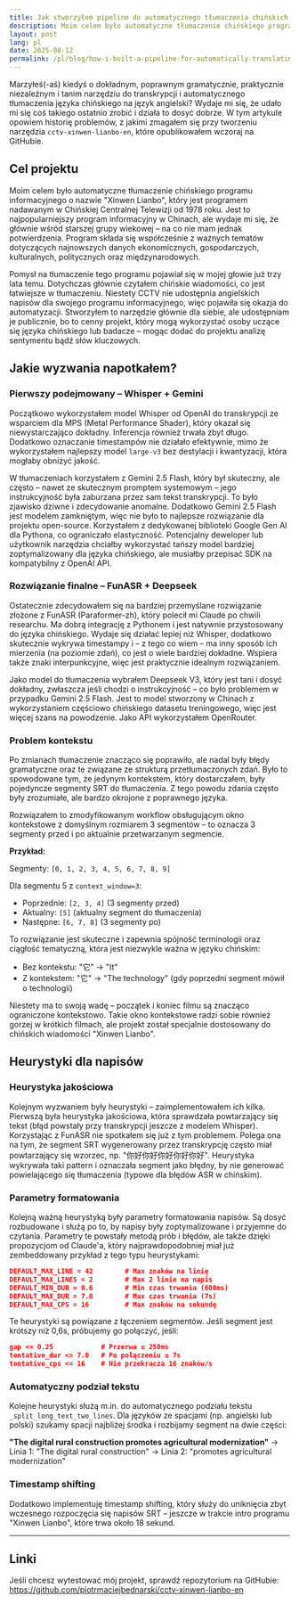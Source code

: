```yaml
---
title: Jak stworzyłem pipeline do automatycznego tłumaczenia chińskich newsów
description: Moim celem było automatyczne tłumaczenie chińskiego programu informacyjnego o nazwie "Xinwen Lianbo", który jest programem nadawanym w Chińskiej Centralnej Telewizji od 1978 roku. Jest to najpopularniejszy program informacyjny w Chinach.
layout: post
lang: pl
date: 2025-08-12
permalink: /pl/blog/how-i-built-a-pipeline-for-automatically-translating-chinese-news/
---
```


Marzyłeś(-aś) kiedyś o dokładnym, poprawnym gramatycznie, praktycznie niezależnym i tanim narzędziu do transkrypcji i automatycznego tłumaczenia języka chińskiego na język angielski? Wydaje mi się, że udało mi się coś takiego ostatnio zrobić i działa to dosyć dobrze. W tym artykule opowiem historię problemów, z jakimi zmagałem się przy tworzeniu narzędzia `cctv-xinwen-lianbo-en`, które opublikowałem wczoraj na GitHubie.

## Cel projektu

Moim celem było automatyczne tłumaczenie chińskiego programu informacyjnego o nazwie "Xinwen Lianbo", który jest programem nadawanym w Chińskiej Centralnej Telewizji od 1978 roku. Jest to najpopularniejszy program informacyjny w Chinach, ale wydaje mi się, że głównie wśród starszej grupy wiekowej – na co nie mam jednak potwierdzenia. Program składa się współcześnie z ważnych tematów dotyczących najnowszych danych ekonomicznych, gospodarczych, kulturalnych, politycznych oraz międzynarodowych.

Pomysł na tłumaczenie tego programu pojawiał się w mojej głowie już trzy lata temu. Dotychczas głównie czytałem chińskie wiadomości, co jest łatwiejsze w tłumaczeniu. Niestety CCTV nie udostępnia angielskich napisów dla swojego programu informacyjnego, więc pojawiła się okazja do automatyzacji. Stworzyłem to narzędzie głównie dla siebie, ale udostępniam je publicznie, bo to cenny projekt, który mogą wykorzystać osoby uczące się języka chińskiego lub badacze – mogąc dodać do projektu analizę sentymentu bądź słów kluczowych.

## Jakie wyzwania napotkałem?

### Pierwszy podejmowany – Whisper + Gemini

Początkowo wykorzystałem model Whisper od OpenAI do transkrypcji ze wsparciem dla MPS (Metal Performance Shader), który okazał się niewystarczająco dokładny. Inferencja również trwała zbyt długo. Dodatkowo oznaczanie timestampów nie działało efektywnie, mimo że wykorzystałem najlepszy model `large-v3` bez destylacji i kwantyzacji, która mogłaby obniżyć jakość.

W tłumaczeniach korzystałem z Gemini 2.5 Flash, który był skuteczny, ale często – nawet ze skutecznym promptem systemowym – jego instrukcyjność była zaburzana przez sam tekst transkrypcji. To było zjawisko dziwne i zdecydowanie anomalne. Dodatkowo Gemini 2.5 Flash jest modelem zamkniętym, więc nie było to najlepsze rozwiązanie dla projektu open-source. Korzystałem z dedykowanej biblioteki Google Gen AI dla Pythona, co ograniczało elastyczność. Potencjalny deweloper lub użytkownik narzędzia chciałby wykorzystać tańszy model bardziej zoptymalizowany dla języka chińskiego, ale musiałby przepisać SDK na kompatybilny z OpenAI API.

### Rozwiązanie finalne – FunASR + Deepseek

Ostatecznie zdecydowałem się na bardziej przemyślane rozwiązanie złożone z FunASR (Paraformer-zh), który polecił mi Claude po chwili researchu. Ma dobrą integrację z Pythonem i jest natywnie przystosowany do języka chińskiego. Wydaje się działać lepiej niż Whisper, dodatkowo skutecznie wykrywa timestampy i – z tego co wiem – ma inny sposób ich mierzenia (na poziomie zdań), co jest o wiele bardziej dokładne. Wspiera także znaki interpunkcyjne, więc jest praktycznie idealnym rozwiązaniem.

Jako model do tłumaczenia wybrałem Deepseek V3, który jest tani i dosyć dokładny, zwłaszcza jeśli chodzi o instrukcyjność – co było problemem w przypadku Gemini 2.5 Flash. Jest to model stworzony w Chinach z wykorzystaniem częściowo chińskiego datasetu treningowego, więc jest więcej szans na powodzenie. Jako API wykorzystałem OpenRouter.

### Problem kontekstu

Po zmianach tłumaczenie znacząco się poprawiło, ale nadal były błędy gramatyczne oraz te związane ze strukturą przetłumaczonych zdań. Było to spowodowane tym, że jedynym kontekstem, który dostarczałem, były pojedyncze segmenty SRT do tłumaczenia. Z tego powodu zdania często były zrozumiałe, ale bardzo okrojone z poprawnego języka.

Rozwiązałem to zmodyfikowanym workflow obsługującym okno kontekstowe z domyślnym rozmiarem 3 segmentów – to oznacza 3 segmenty przed i po aktualnie przetwarzanym segmencie.

**Przykład:**

Segmenty: `[0, 1, 2, 3, 4, 5, 6, 7, 8, 9]`

Dla segmentu 5 z `context_window=3`:

- Poprzednie: `[2, 3, 4]` (3 segmenty przed)
- Aktualny: `[5]` (aktualny segment do tłumaczenia)
- Następne: `[6, 7, 8]` (3 segmenty po)

To rozwiązanie jest skuteczne i zapewnia spójność terminologii oraz ciągłość tematyczną, która jest niezwykle ważna w języku chińskim:

- Bez kontekstu: "它" → "It"
- Z kontekstem: "它" → "The technology" (gdy poprzedni segment mówił o technologii)

Niestety ma to swoją wadę – początek i koniec filmu są znacząco ograniczone kontekstowo. Takie okno kontekstowe radzi sobie również gorzej w krótkich filmach, ale projekt został specjalnie dostosowany do chińskich wiadomości "Xinwen Lianbo".

## Heurystyki dla napisów

### Heurystyka jakościowa

Kolejnym wyzwaniem były heurystyki – zaimplementowałem ich kilka. Pierwszą była heurystyka jakościowa, która sprawdzała powtarzający się tekst (błąd powstały przy transkrypcji jeszcze z modelem Whisper). Korzystając z FunASR nie spotkałem się już z tym problemem. Polega ona na tym, że segment SRT wygenerowany przez transkrypcję często miał powtarzający się wzorzec, np. "你好你好你好你好你好". Heurystyka wykrywała taki pattern i oznaczała segment jako błędny, by nie generować powielającego się tłumaczenia (typowe dla błędów ASR w chińskim).

### Parametry formatowania

Kolejną ważną heurystyką były parametry formatowania napisów. Są dosyć rozbudowane i służą po to, by napisy były zoptymalizowane i przyjemne do czytania. Parametry te powstały metodą prób i błędów, ale także dzięki propozycjom od Claude'a, który najprawdopodobniej miał już zembeddowany przykład z tego typu heurystykami:

```json
DEFAULT_MAX_LINE = 42        # Max znaków na linię
DEFAULT_MAX_LINES = 2        # Max 2 linie na napis
DEFAULT_MIN_DUR = 0.6        # Min czas trwania (600ms)
DEFAULT_MAX_DUR = 7.0        # Max czas trwania (7s)
DEFAULT_MAX_CPS = 16         # Max znaków na sekundę
```

Te heurystyki są powiązane z łączeniem segmentów. Jeśli segment jest krótszy niż 0,6s, próbujemy go połączyć, jeśli:

```json
gap <= 0.25            # Przerwa ≤ 250ms
tentative_dur <= 7.0   # Po połączeniu ≤ 7s
tentative_cps <= 16    # Nie przekracza 16 znaków/s
```

### Automatyczny podział tekstu

Kolejne heurystyki służą m.in. do automatycznego podziału tekstu `_split_long_text_two_lines`. Dla języków ze spacjami (np. angielski lub polski) szukamy spacji najbliżej środka i rozbijamy segment na dwie części:

**"The digital rural construction promotes agricultural modernization"**
→ Linia 1: "The digital rural construction"
→ Linia 2: "promotes agricultural modernization"

### Timestamp shifting

Dodatkowo implementuję timestamp shifting, który służy do uniknięcia zbyt wczesnego rozpoczęcia się napisów SRT – jeszcze w trakcie intro programu "Xinwen Lianbo", które trwa około 18 sekund.

---

## Linki

Jeśli chcesz wytestować mój projekt, sprawdź repozytorium na GitHubie: https://github.com/piotrmaciejbednarski/cctv-xinwen-lianbo-en
